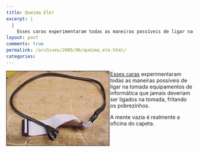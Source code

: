 ```yaml
---
title: Queima Ele!
excerpt: |
  |
    Esses caras experimentaram todas as maneiras possíveis de ligar na tomada equipamentos de informática que jamais deveriam ser ligados na tomada, fritando os pobrezinhos. A mente vazia é realmente a oficina do capeta....
layout: post
comments: true
permalink: /archives/2005/06/queima_ele.html/
categories:
---
```

<img title="Tomada ligada na IDE, mandando 110V no pobre HD que esperava 5 ou 12V" src="/archives/img/idekiller.jpg" width="275" height="200" align="left" border="1" style="margin-right:2px" />[Esses caras][1] experimentaram todas as maneiras possíveis de ligar na tomada equipamentos de informática que jamais deveriam ser ligados na tomada, fritando os pobrezinhos.

A mente vazia é realmente a oficina do capeta.

 [1]: http://www.fiftythree.org/etherkiller/
